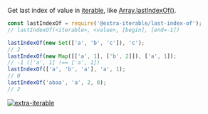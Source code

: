 Get last index of value in [iterable], like [Array.lastIndexOf()].

```javascript
const lastIndexOf = require('@extra-iterable/last-index-of');
// lastIndexOf(<iterable>, <value>, [begin], [end=-1])

lastIndexOf(new Set(['a', 'b', 'c']), 'c');
// 2
lastIndexOf(new Map([['a', 1], ['b', 2]]), ['a', 1]);
// -1 (['a', 1] !== ['a', 1])
lastIndexOf(['a', 'b', 'a'], 'a', 1);
// 0
lastIndexOf('abaa', 'a', 2, 0);
// 2
```


[![extra-iterable](https://i.imgur.com/KR83Nzx.jpg)](https://www.npmjs.com/package/extra-iterable)

[iterable]: https://developer.mozilla.org/en-US/docs/Web/JavaScript/Reference/Iteration_protocols
[Array.lastIndexOf()]: https://developer.mozilla.org/en-US/docs/Web/JavaScript/Reference/Global_Objects/Array/lastIndexOf

